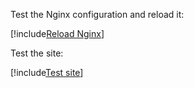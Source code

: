 ﻿Test the Nginx configuration and reload it:

[!include[Reload Nginx](../../../../../../../includes/linux/reload-nginx.md)]

Test the site:

[!include[Test site](../../../../../../../includes/rest-pki/core/linux/test-site.md)]
